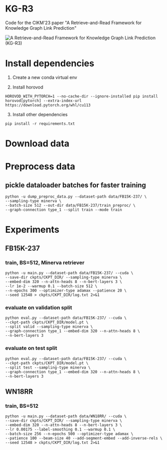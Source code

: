 # KG-R3
Code for the CIKM'23 paper "A Retrieve-and-Read Framework for Knowledge Graph Link Prediction"

<!-- Code will be released soon. -->

![A Retrieve-and-Read Framework for Knowledge Graph Link Prediction (KG-R3)](./assets/KG-R3.png)

# Install dependencies
1. Create a new conda virtual env

2. Install horovod
```
HOROVOD_WITH_PYTORCH=1 --no-cache-dir --ignore-installed pip install horovod[pytorch] --extra-index-url https://download.pytorch.org/whl/cu113
```

3. Install other dependencies
```
pip install -r requirements.txt
```

# Download data

# Preprocess data
## pickle dataloader batches for faster training
```
python -u dump_preproc_data.py --dataset-path data/FB15K-237/ \
--sampling-type minerva \
--batch-size 512 --out-dir data/FB15K-237/train_preproc/ \
--graph-connection type_1 --split train --mode train
```

# Experiments

## FB15K-237

### train, BS=512, Minerva retriever
```
python -u main.py --dataset-path data/FB15K-237/ --cuda \
--save-dir ckpts/CKPT_DIR/ --sampling-type minerva \
--embed-dim 320 --n-attn-heads 8 --n-bert-layers 3 \
--lr 1e-2 --warmup 0.1 --batch-size 512 \
--n-epochs 300 --optimizer-type adamax --patience 20 \
--seed 12548 > ckpts/CKPT_DIR/log.txt 2>&1
```

### evaluate on validation split
```
python eval.py --dataset-path data/FB15K-237/ --cuda \
--ckpt-path ckpts/CKPT_DIR/model.pt \
--split valid --sampling-type minerva \
--graph-connection type_1 --embed-dim 320 --n-attn-heads 8 \
--n-bert-layers 3
```
### evaluate on test split
```
python eval.py --dataset-path data/FB15K-237/ --cuda \
--ckpt-path ckpts/CKPT_DIR/model.pt \
--split test --sampling-type minerva \
--graph-connection type_1 --embed-dim 320 --n-attn-heads 8 \
--n-bert-layers 3
```

## WN18RR

### train, BS=512
```
python -u main.py --dataset-path data/WN18RR/ --cuda \
--save-dir ckpts/CKPT_DIR/ --sampling-type minerva \
--embed-dim 320 --n-attn-heads 8 --n-bert-layers 3 \
--lr 0.00175 --label-smoothing 0.1 --warmup 0.1 \
--batch-size 256 --n-epochs 500 --optimizer-type adamax \
--patience 100 --beam-size 40 --add-segment-embed --add-inverse-rels \
--seed 12548 > ckpts/CKPT_DIR/log.txt 2>&1
```
